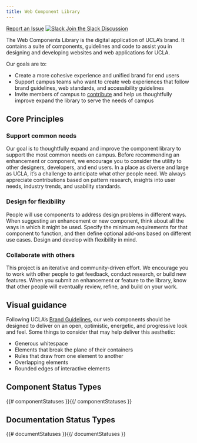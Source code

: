 ```yaml
---
title: Web Component Library
---
```

<a class="create-button small" href="https://bitbucket.org/uclaucomm/ucla-bruin-components/issues?status=new&status=open">Report an Issue</a>
<a class="create-button small" href="https://ucla.slack.com/archives/G01KJ3GJKHS">![Slack](/build/docs/img/slack-icon-white.png) Join the Slack Discussion</a>


The Web Components Library is the digital application of UCLA’s brand. It contains a suite of components, guidelines and code to assist you in designing and developing websites and web applications for UCLA.


Our goals are to:

- Create a more cohesive experience and unified brand for end users
- Support campus teams who want to create web experiences that follow brand guidelines, web standards, and accessibility guidelines
- Invite members of campus to [contribute](/build/%!CurrentVersion%!/docs/contribute.html) and help us thoughtfully improve expand the library to serve the needs of campus

## Core Principles

### Support common needs
Our goal is to thoughtfully expand and improve the component library to support the most common needs on campus. Before recommending an enhancement or component, we encourage you to consider the utility to other designers, developers, and end users. In a place as diverse and large as UCLA, it’s a challenge to anticipate what other people need. We always appreciate contributions based on pattern research, insights into user needs, industry trends, and usability standards.

### Design for flexibility
People will use components to address design problems in different ways. When suggesting an enhancement or new component, think about all the ways in which it might be used. Specify the minimum requirements for that component to function, and then define optional add-ons based on different use cases. Design and develop with flexibility in mind.

### Collaborate with others
This project is an iterative and community-driven effort. We encourage you to work with other people to get feedback, conduct research, or build new features. When you submit an enhancement or feature to the library, know that other people will eventually review, refine, and build on your work.

## Visual guidance
Following UCLA’s [Brand Guidelines](https://brand.ucla.edu/), our web components should be designed to deliver on an open, optimistic, energetic, and progressive look and feel. Some things to consider that may help deliver this aesthetic:

- Generous whitespace
- Elements that break the plane of their containers
- Rules that draw from one element to another
- Overlapping elements
- Rounded edges of interactive elements

## Component Status Types

{{# componentStatuses }}{{/ componentStatuses }}

## Documentation Status Types

{{# documentStatuses }}{{/ documentStatuses }}
